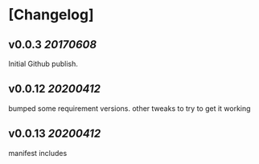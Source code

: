 # [Changelog]

## v0.0.3  _20170608_
Initial Github publish. 

## v0.0.12  _20200412_
bumped some requirement versions. 
other tweaks to try to get it working

## v0.0.13  _20200412_
manifest includes